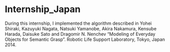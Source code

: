 # Internship_Japan
During this internship, I implemented the algorithm described in Yohei Shiraki, Kazuyuki Nagata, Natsuki Yamanobe, Akira Nakamura, Kensube Harada, Daisuke  Sato and Dragomir N. Nenchev “Modeling of Everyday Objects for Semantic Grasp”.  Robotic Life Support Laboratory, Tokyo, Japan 2014.
